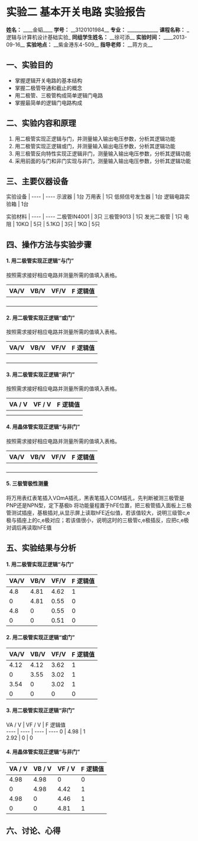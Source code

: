 <!-- 实验二_基本开关电路.pdf -->

#                 实验二 基本开关电路 实验报告
**姓名：** \_\_\_\_金韬\_\_\_\_ **学号：** \_\_3120101984\_\_    **专业：** \_\_\_\_\_\_\_\_\_\_\_\_\_
**课程名称：**   \_逻辑与计算机设计基础实验\_    **同组学生姓名：** \_\_徐可添\_\_
**实验时间：**    \_\_\_\_2013-09-16\_\_  **实验地点：** \_\_紫金港东4-509\_\_    **指导老师：** \_\_蒋方炎\_\_
## 一、实验目的
+ 掌握逻辑开关电路的基本结构
+ 掌握二极管导通和截止的概念
+ 用二极管、三极管构成简单逻辑门电路
+ 掌握最简单的逻辑门电路构成

## 二、实验内容和原理
1. 用二极管实现正逻辑与门，并测量输入输出电压参数，分析其逻辑功能
2. 用二极管实现正逻辑或门，并测量输入输出电压参数，分析其逻辑功能
3. 用三极管反向特性实现正逻辑非门，测量输入输出电压参数，分析其逻辑功能
4. 采用前面的与门和非门实现与非门，测量输入输出电压参数，分析其逻辑功能

## 三、主要仪器设备

实验设备 | 
---- | ----
示波器 			| 1台
万用表			| 1只
低频信号发生器 	| 1台
逻辑电路实验箱	| 1台

实验材料 | 
---- | ----
二极管IN4001	|	3只
三极管9013	|	1只
发光二极管	|	1只
电阻 | 10KΩ   | 			5只
 | 5.1KΩ  | 			3只
 | 1KΩ			 | 5只

## 四、操作方法与实验步骤

#### 1. 用二极管实现正逻辑“与门”
按照需求接好相应电路并测量所需的值填入表格。

VA/V	 | 	VB/V	 | 	VF/V	 | 	F 逻辑值
---- | ---- | ---- | ----
 | | | 
 | | | 
 | | | 
 | | | 

#### 2. 用二极管实现正逻辑“或门”
按照需求接好相应电路并测量所需的值填入表格。

VA/V	 | 	VB/V	 | 	VF/V	 | 	F 逻辑值
---- | ---- | ---- | ----
 | | | 
 | | | 
 | | | 
 | | | 

#### 3. 用二极管实现正逻辑“非门”
按照需求接好相应电路并测量所需的值填入表格。

VA / V	 | 	VF / V	 | 	F 逻辑值	
---- | ---- | ----
 | | 
 | | 

#### 4. 用晶体管实现正逻辑“与非门”
按照需求接好相应电路并测量所需的值填入表格。

VA/V	 | 	VB/V	 | 	VF/V	 | 	F 逻辑值
---- | ---- | ---- | ----
 | | |
 | | |
 | | |
 | | |

#### 5. 三极管极性测量
将万用表红表笔插入VΩmA插孔，黑表笔插入COM插孔，先判断被测三极管是PNP还是NPN型，定下基极b
将功能量程置于hFE位置，把三极管插入面板上三极管测试插座，基极插对,从显示屏上读取hFE近似值，若该值较大，说明三级管c,e极与插座上的c,e极对应；若该值很小，说明这时的三极管c,e极插反，应把c,e极对调后再读取hFE值

## 五、实验结果与分析

#### 1. 用二极管实现正逻辑“与门”

﻿VA/V	 | 	VB/V	 | 	VF/V	 | 	F 逻辑值
---- | ---- | ---- | ----
4.8	 | 	4.81	 | 	4.62	 | 	1
0	 | 	4.81	 | 	0.55	 | 	0
4.8	 | 	0	 | 	0.55	 | 	0
0	 | 	0	 | 	0.51	 | 	0

#### 2. 用二极管实现正逻辑“或门”

VA/V	 | 	VB/V	 | 	VF/V	 | 	F 逻辑值
---- | ---- | ---- | ----
4.12	 | 	4.12	 | 	3.62	 | 	1
0	 | 	3.55	 | 	3.02	 | 	1
3.54	 | 	0	 | 	3.02	 | 	1
0	 | 	0	 | 	0	 | 	0

#### 3. 用二极管实现正逻辑“非门”

VA / V	 | 	VF / V	 | 	F 逻辑值	 
---- | ---- | ---- | ----
0	 | 	4.98	 | 	1	  	
2.92	 | 	0	 | 	0	 

#### 4. 用晶体管实现正逻辑“与非门”

VA / V	 | 	VB / V	 | 	VF / V	 | 	F 逻辑值
---- | ---- | ---- | ----
4.98	 | 	4.98	 | 	0	 | 	0
0	 | 	4.98	 | 	4.42	 | 	1
4.98	 | 	0	 | 	4.46	 | 	1
0	 | 	0	 | 	4.81	 | 	1

## 六、讨论、心得
